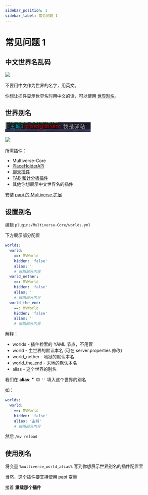 ```yaml
---
sidebar_position: 1
sidebar_label: 常见问题 1
---
```


# 常见问题 1

## 中文世界名乱码

![](_images/中文世界名乱码.png)

不要用中文作为世界的名字，用英文。

你想让插件显示世界名时用中文的话，可以使用 [世界别名](#世界别名)。

## 世界别名

![](_images/中文世界名-1.png)

![](_images/中文世界名-2.png)

所需插件：

- Multiverse-Core
- [PlaceHolderAPI](../../Front-Plugin/PlaceHolderAPI/PlaceHolderAPI.md)
- [聊天插件](../../ManageTool/chat/chat.md)
- [TAB 和计分板插件](../../other/TAB&Scoreboard/Tab&Scoreboard.md)
- 其他你想展示中文世界名的插件

安装 [papi 的 Multiverse 扩展](../../Front-Plugin/PlaceHolderAPI/CommonUsage.md#multiverse)

## 设置别名

编辑 `plugins/Multiverse-Core/worlds.yml`

下方展示部分配置

```yaml
worlds:
  world:
    ==: MVWorld
    hidden: 'false'
    alias: ''
    # 省略部分内容
  world_nether:
    ==: MVWorld
    hidden: 'false'
    alias: ''
    # 省略部分内容
  world_the_end:
    ==: MVWorld
    hidden: 'false'
    alias: ''
    # 省略部分内容
```

解释：

- worlds        - 插件检索的 YAML 节点，不用管
- world         - 主世界的默认本名 (可在 server.properties 修改)
- world_nether  - 地狱的默认本名
- world_the_end - 末地的默认本名
- alias         - 这个世界的别名

我们在 **alias: ''** 中 `''` 填入这个世界的别名

如：

```yaml
worlds:
  world:
    ==: MVWorld
    hidden: 'false'
    alias: '主城'
    # 省略部分内容
```

然后 `/mv reload`

## 使用别名

将变量 `%multiverse_world_alias%` 写到你想展示世界别名的插件配置里

当然，这个插件要支持使用 papi 变量

接着 **重载那个插件**
